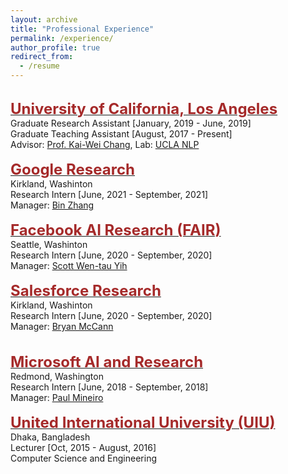 ```yaml
---
layout: archive
title: "Professional Experience"
permalink: /experience/
author_profile: true
redirect_from:
  - /resume
---
```

<br/>
    <span style="color:black; font-size:17px"><b><a href="http://www.ucla.edu/" target="_blank"><font color="brown" size="5">University of California, Los Angeles</font></a></b></span><br/>
    Graduate Research Assistant [January, 2019 - June, 2019]<br/>
    Graduate Teaching Assistant [August, 2017 - Present]<br/>
    Advisor: <a href="http://web.cs.ucla.edu/~kwchang/" target="_blank">Prof. Kai-Wei Chang</a>, Lab: <a href="http://web.cs.ucla.edu/~kwchang/members/" target="_blank">UCLA NLP</a> <br/>


<br/>
    <span style="color:black; font-size:17px"><b><a href="https://research.google/" target="_blank"><font color="brown" size="5">Google Research</font></a></b></span><br/>
    Kirkland, Washinton<br/>
    Research Intern [June, 2021 - September, 2021]<br/>
    Manager: <a href="https://www.linkedin.com/in/binzh/" target="_blank">Bin Zhang</a><br/>


<br/>
    <span style="color:black; font-size:17px"><b><a href="https://ai.facebook.com/" target="_blank"><font color="brown" size="5">Facebook AI Research (FAIR)</font></a></b></span><br/>
    Seattle, Washinton<br/>
    Research Intern [June, 2020 - September, 2020]<br/>
    Manager: <a href="http://scottyih.org/" target="_blank">Scott Wen-tau Yih</a> <br/>


<br/>
    <span style="color:black; font-size:17px"><b><a href="https://einstein.ai/" target="_blank"><font color="brown" size="5">Salesforce Research</font></a></b></span><br/>
    Kirkland, Washinton<br/>
    Research Intern [June, 2020 - September, 2020]<br/>
    Manager: <a href="https://bmccann.github.io/" target="_blank">Bryan McCann</a><br/><br/>


<br/>
    <span style="color:black; font-size:17px"><b><a href="https://www.microsoft.com/en-us/research/" target="_blank"><font color="brown" size="5">Microsoft AI and Research</font></a></b></span><br/>
    Redmond, Washington<br/>
    Research Intern [June, 2018 - September, 2018]<br/>
    Manager: <a href="https://www.microsoft.com/en-us/research/people/pmineiro/" target="_blank">Paul Mineiro</a> <br/>
    
<br/>
    <span style="color:black; font-size:17px"><b><a href="https://cse.uiu.ac.bd/" target="_blank"><font color="brown" size="5">United International University (UIU)</font></a></b></span><br/>
    Dhaka, Bangladesh<br/>
    Lecturer [Oct, 2015 - August, 2016]<br/>
    Computer Science and Engineering 
    <br/>

